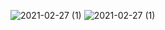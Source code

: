 
![2021-02-27 (1)](https://user-images.githubusercontent.com/115991136/215277165-3bbd3bb8-89b8-40f6-b5e4-b5d7cb8f2ede.png)
![2021-02-27 (1)](https://user-images.githubusercontent.com/115991136/215277179-4e3f9598-1edb-4cf6-9d1c-154dead1a3ca.png)
